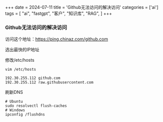 +++
date = 2024-07-11
title = 'Github无法访问的解决访问'
categories = ['ai']
tags = [
    "ai",
    "fastgpt",
    "客户",
    "知识库",
    "RAG",
]
+++

### Github无法访问的解决访问

访问这个地址：https://ping.chinaz.com/github.com

选出最快的IP地址

修改/etc/hosts


```
vim /etc/hosts

192.30.255.112 github.com
192.30.255.112 raw.githubusercontent.com

```


刷新DNS
```shell
# Ubuntu
sudo resolvectl flush-caches
# Windows
ipconfig /flushdns

```


